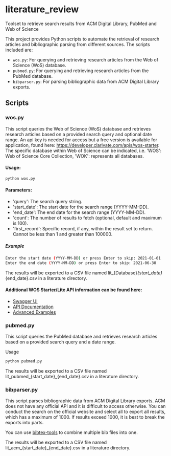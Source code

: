 # literature_review
Toolset to retrieve search results from ACM Digital Library, PubMed and Web of Science

This project provides Python scripts to automate the retrieval of research articles and bibliographic parsing from different sources. The scripts included are:

- `wos.py`: For querying and retrieving research articles from the Web of Science (WoS) database.
- `pubmed.py`: For querying and retrieving research articles from the PubMed database.
- `bibparser.py`: For parsing bibliographic data from ACM Digital Library exports.


## Scripts
### wos.py
This script queries the Web of Science (WoS) database and retrieves research articles based on a provided search query and optional date range.
An api key is needed for access but a free version is available for application, found here: https://developer.clarivate.com/apis/wos-starter.
The specific database within Web of Science can be indicated, i.e. 'WOS': Web of Science Core Collection, 'WOK': represents all databases.

#### Usage:
```sh
python wos.py
```

#### Parameters:
* 'query': The search query string.
* 'start_date': The start date for the search range (YYYY-MM-DD).
* 'end_date': The end date for the search range (YYYY-MM-DD).
* 'count': The number of results to fetch (optional, default and maximum is 100).
* 'first_record': Specific record, if any, within the result set to return. Cannot be less than 1 and greater than 100000.

##### Example
```sh
Enter the start date (YYYY-MM-DD) or press Enter to skip: 2021-01-01
Enter the end date (YYYY-MM-DD) or press Enter to skip: 2021-06-30
```

The results will be exported to a CSV file named lit_{Database}_{start_date}_{end_date}.csv in a literature directory.

#### Additional WOS Starter/Lite API information can be found here:
- [Swagger UI](https://api.clarivate.com/swagger-ui/?apikey=none&url=https%3A%2F%2Fdeveloper.clarivate.com%2Fapis%2Fwoslite%2Fswagger)
- [API Documentation](https://api.clarivate.com/swagger-ui/?apikey=f1cab570b679ce889a915d389e5cb12c2bdb6962&url=https%3A%2F%2Fdeveloper.clarivate.com%2Fapis%2Fwos-starter%2Fswagger%3FforUser%3D350b7776826fdd8e4c2d2ecd2cefb91dd5e04df4)
- [Advanced Examples](https://images.webofknowledge.com//WOKRS529AR7/help/WOS/hp_advanced_examples.html)


### pubmed.py
This script queries the PubMed database and retrieves research articles based on a provided search query and a date range.

Usage
```sh
python pubmed.py
```

The results will be exported to a CSV file named lit_pubmed_{start_date}_{end_date}.csv in a literature directory.

### bibparser.py
This script parses bibliographic data from ACM Digital Library exports. ACM does not have any official API and it is difficult to access otherwise. You can conduct the search on the official website and select all to export all results, which has a maximum of 1000. If results exceed 1000, it is best to break the exports into parts. 

You can use [bibtex-tools](https://pypi.org/project/bibtextools/#:~:text=isbn%20literature.bib-,Combining%20Bib%20Files,occur%20after%20merging%20the%20files) to combine multiple bib files into one. 

The results will be exported to a CSV file named lit_acm_{start_date}_{end_date}.csv in a literature directory.